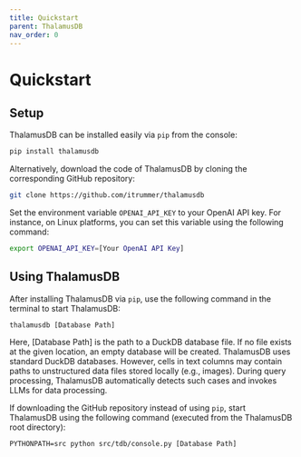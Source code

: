 ```yaml
---
title: Quickstart
parent: ThalamusDB
nav_order: 0
---
```

# Quickstart

## Setup

ThalamusDB can be installed easily via `pip` from the console:

```bash
pip install thalamusdb
```

Alternatively, download the code of ThalamusDB by cloning the corresponding GitHub repository:

```bash
git clone https://github.com/itrummer/thalamusdb
```

Set the environment variable `OPENAI_API_KEY` to your OpenAI API key. For instance, on Linux platforms, you can set this variable using the following command:

```bash
export OPENAI_API_KEY=[Your OpenAI API Key]
```

## Using ThalamusDB

After installing ThalamusDB via `pip`, use the following command in the terminal to start ThalamusDB:

```
thalamusdb [Database Path]
```

Here, [Database Path] is the path to a DuckDB database file. If no file exists at the given location, an empty database will be created. ThalamusDB uses standard DuckDB databases. However, cells in text columns may contain paths to unstructured data files stored locally (e.g., images). During query processing, ThalamusDB automatically detects such cases and invokes LLMs for data processing.

If downloading the GitHub repository instead of using `pip`, start ThalamusDB using the following command (executed from the ThalamusDB root directory):

```
PYTHONPATH=src python src/tdb/console.py [Database Path]
```
